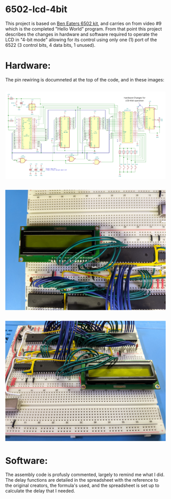 # 6502-lcd-4bit

This project is based on [Ben Eaters 6502 kit](https://eater.net/6502), and carries on from video #9 which is the completed "Hello World" program.  From that point this project describes the changes in hardware and software required to operate the LCD in "4-bit mode" allowing for its control using only one (1) port of the 6522  (3 control bits, 4 data bits, 1 unused).

# Hardware:
The pin rewiring is documneted at the top of the code, and in these images:

## ![test](https://github.com/homesol/6502-lcd-4bit/blob/main/images/6502-4bit.png)

## ![test](https://github.com/homesol/6502-lcd-4bit/blob/main/images/PXL_20210319_171833644.jpg)

## ![test](https://github.com/homesol/6502-lcd-4bit/blob/main/images/PXL_20210319_171838866.jpg)

# Software:
The assembly code is profusly commented, largely to remind me what I did.
The delay functions are detailed in the spreadsheet with the reference to the original creators, the formula's used, and the spreadsheet is set up to calculate the delay that I needed.





